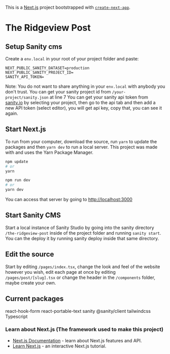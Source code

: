 This is a [Next.js](https://nextjs.org/) project bootstrapped with [`create-next-app`](https://github.com/vercel/next.js/tree/canary/packages/create-next-app).

# The Ridgeview Post

## Setup Sanity cms

Create a `env.local` in your root of your project folder and paste:
```
NEXT_PUBLIC_SANITY_DATASET=production
NEXT_PUBLIC_SANITY_PROJECT_ID=
SANITY_API_TOKEN=
```
Note: You do not want to share anything in your `env.local` with anybody you don't trust.
You can get your sanity project id from `/your-project/sanity.json` at line 7
You can get your sanity api token from [sanity.io](https://sanity.io) by selecting your project, then go to the api tab and then add a new API token (select editor), you will get api key, copy that, you can see it again.

## Start Next.js
To run from your computer, download the source, run `yarn` to update the packages and then `yarn dev` to run a local server.
This project was made with and uses the Yarn Package Manager.

```bash
npm update
# or
yarn
```

```bash
npm run dev
# or
yarn dev
```

You can access that server by going to [http://localhost:3000](http://localhost:3000)

## Start Sanity CMS
Start a local instance of Sanity Studio by going into the sanity directory `/the-ridgeview-post` inside of the project folder and running `sanity start`.
You can the deploy it by running sanity deploy inside that same directory.

## Edit the source
Start by editing `/pages/index.tsx`, change the look and feel of the website however you wish, edit each page at once by editing `/pages/post/[slug].tsx` or change the header in the `/components` folder, maybe create your own.

## Current packages
react-hook-form
react-portable-text
sanity
@sanity/client
tailwindcss
Typescript

### Learn about Next.js (The framework used to make this project)
- [Next.js Documentation](https://nextjs.org/docs) - learn about Next.js features and API.
- [Learn Next.js](https://nextjs.org/learn) - an interactive Next.js tutorial.
